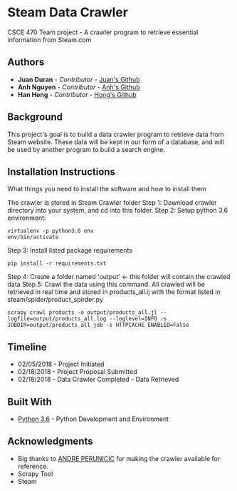 # Steam Data Crawler

CSCE 470 Team project - A crawler program to retrieve essential information from Steam.com

## Authors

* **Juan Duran** - *Contributor* - [Juan's Github](https://github.com/hueytlatoani)
* **Anh Nguyen** - *Contributor* - [Anh's Github](https://github.com/harryluffy)
* **Han Hong** - *Contributor* - [Hong's Github](https://github.com/hongsolos)


## Background

This project's goal is to build a data crawler program to retrieve data from Steam website. These data will be kept in our form of a database, and will be used by another program to build a search engine. 

## Installation Instructions

What things you need to install the software and how to install them


The crawler is stored in Steam Crawler folder
Step 1: Download crawler directory into your system, and cd into this folder.
Step 2: Setup python 3.6 environment: 
```
virtualenv -p python3.6 env
env/bin/activate
```
Step 3: Install listed package requirements
```
pip install -r requirements.txt
```
Step 4: Create a folder named 'output' <- this folder will contain the crawled data
Step 5: Crawl the data using this command. All crawled will be retrieved in real time and stored in products_all.ij with the format listed in steam/spider/product_spirder.py
```
scrapy crawl products -o output/products_all.jl --logfile=output/products_all.log --loglevel=INFO -s JOBDIR=output/products_all_job -s HTTPCACHE_ENABLED=False
```

## Timeline

* 02/05/2018 - Project Initiated
* 02/18/2018 - Project Proposal Submitted
* 02/18/2018 - Data Crawler Completed - Data Retrieved

## Built With

* [Python 3.6](https://www.python.org/) - Python Development and Environment

## Acknowledgments

* Big thanks to [ANDRE PERUNICIC](https://github.com/prncc/steam-scraper) for making the crawler available for reference. 
* Scrapy Tool
* Steam


